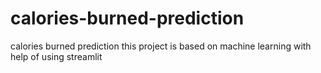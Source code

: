 # calories-burned-prediction
calories burned prediction this project is based on machine learning with help of using streamlit 
